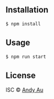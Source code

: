 ## Installation

```sh
$ npm install
```

## Usage

```sh
$ npm run start
```

## License

ISC © [Andy Au]()
